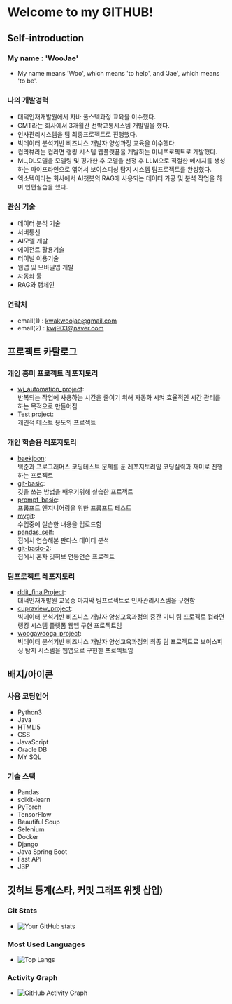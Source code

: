 # Welcome to my GITHUB!

## Self-introduction

### My name : 'WooJae'
- My name means 'Woo', which means 'to help', and 'Jae', which means 'to be'.

### 나의 개발경력
- 대덕인재개발원에서 자바 풀스텍과정 교육을 이수했다.
- GMT라는 회사에서 3개월간 선박교통시스템 개발일을 했다.
- 인사관리시스템을 팀 최종프로젝트로 진행했다.
- 빅데이터 분석기반 비즈니스 개발자 양성과정 교육을 이수했다.
- 컵라뷰라는 컵라면 랭킹 시스템 웹플랫폼을 개발하는 미니프로젝트로 개발했다.
- ML,DL모델을 모델링 및 평가한 후 모델을 선정 후 LLM으로 적절한 메시지를 생성하는 파이프라인으로 엮어서 보이스피싱 탐지 시스템 팀프로젝트를 완성했다. 
- 엑소텍이라는 회사에서 AI챗봇의 RAG에 사용되는 데이터 가공 및 분석 작업을 하며 인턴실습을 했다.

### 관심 기술
- 데이터 분석 기술
- 서버통신
- AI모델 개발
- 에이전트 활용기술
- 터이널 이용기술
- 웹앱 및 모바일앱 개발
- 자동화 툴
- RAG와 랭체인

### 연락처
- email(1) : kwakwoojae@gmail.com
- email(2) : kwj903@naver.com

## 프로젝트 카탈로그

### 개인 흥미 프로젝트 레포지토리
- [wj_automation_project](https://github.com/kwj903/wj_automation_project.git):  
  반복되는 작업에 사용하는 시간을 줄이기 위해 자동화 시켜 효율적인 시간 관리를 하는 목적으로 만들어짐
- [Test project](https://github.com/kwj903/TEST.git):  
  개인적 테스트 용도의 프로젝트

### 개인 학습용 레포지토리
- [baekjoon](https://github.com/kwj903/baekjoon.git):  
  백준과 프로그래머스 코딩테스트 문제를 푼 레포지토리임 코딩실력과 재미로 진행하는 프로젝트
- [git-basic](https://github.com/kwj903/20250618-git-basic.git):  
  깃을 쓰는 방법을 배우기위해 실습한 프로젝트
- [prompt_basic](https://github.com/kwj903/prompt_basic.git):  
  프롬프트 엔지니어링을 위한 프롬프트 테스트
- [mygit](https://github.com/kwj903/mygit.git):  
  수업중에 실습한 내용을 업로드함
- [pandas_self](https://github.com/kwj903/pandas_self.git):  
  집에서 연습해본 판다스 데이터 분석
- [git-basic-2](https://github.com/kwj903/20250619-git-basic.git):  
  집에서 혼자 깃허브 연동연습 프로젝트

### 팀프로젝트 레포지토리
- [ddit_finalProject](https://github.com/kwj903/ddit_finalProject.git):  
  대덕인재개발원 교육중 마지막 팀프로젝트로 인사관리시스템을 구현함
- [cupraview_project](https://github.com/kwj903/cupraview_project.git):  
  빅데이터 분석기반 비즈니스 개발자 양성교육과정의 중간 미니 팀 프로젝로 컵라면 랭킹 시스템 플랫폼 웹앱 구현 프로젝트임 
- [woogawooga_project](https://github.com/kwj903/woogawooga_project.git):  
  빅데이터 분석기반 비즈니스 개발자 양성교육과정의 최종 팀 프로젝트로 보이스피싱 탐지 시스템을 웹앱으로 구현한 프로젝트임

## 배지/아이콘

### 사용 코딩언어
- Python3
- Java
- HTMLl5
- CSS
- JavaScript
- Oracle DB
- MY SQL

### 기술 스택
- Pandas
- scikit-learn
- PyTorch
- TensorFlow
- Beautiful Soup
- Selenium
- Docker
- Django
- Java Spring Boot
- Fast API
- JSP

## 깃허브 통계(스타, 커밋 그래프 위젯 삽입)

### Git Stats
- ![Your GitHub stats](https://github-readme-stats.vercel.app/api?username=kwj903&show_icons=true&theme=radical)

### Most Used Languages
- ![Top Langs](https://github-readme-stats.vercel.app/api/top-langs/?username=kwj903&layout=compact)

### Activity Graph
- ![GitHub Activity Graph](https://github-readme-activity-graph.vercel.app/graph?username=kwj903&theme=tokyo-night&hide_border=true&area=true)


